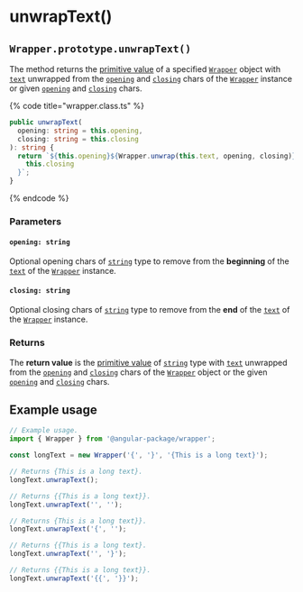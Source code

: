 # unwrapText()

## `Wrapper.prototype.unwrapText()`

The method returns the [primitive value](../../../wrap/methods/instance/valueof.md) of a specified [`Wrapper`](broken-reference) object with [`text`](../../../wrap/accessors/text.md) unwrapped from the [`opening`](../../../wrap/accessors/opening.md) and [`closing`](../../../wrap/accessors/closing.md) chars of the [`Wrapper`](broken-reference) instance or given [`opening`](unwraptext.md#opening-string) and [`closing`](unwraptext.md#closing-string) chars.

{% code title="wrapper.class.ts" %}
```typescript
public unwrapText(
  opening: string = this.opening,
  closing: string = this.closing
): string {
  return `${this.opening}${Wrapper.unwrap(this.text, opening, closing)}${
    this.closing
  }`;
} 
```
{% endcode %}

### Parameters

#### `opening: string`

Optional opening chars of [`string`](https://www.typescriptlang.org/docs/handbook/basic-types.html#string) type to remove from the **beginning** of the [`text`](../../../wrap/accessors/text.md) of the [`Wrapper`](broken-reference) instance.

#### `closing: string`

Optional closing chars of [`string`](https://www.typescriptlang.org/docs/handbook/basic-types.html#string) type to remove from the **end** of the [`text`](../../../wrap/accessors/text.md) of the [`Wrapper`](broken-reference) instance.

### Returns

The **return value** is the [primitive value](../../../wrap/methods/instance/valueof.md) of [`string`](https://www.typescriptlang.org/docs/handbook/basic-types.html#string) type with [`text`](../../../wrap/accessors/text.md) unwrapped from the [`opening`](../../../wrap/accessors/opening.md) and [`closing`](../../../wrap/accessors/closing.md) chars of the [`Wrapper`](broken-reference) object or the given [`opening`](unwraptext.md#opening-string) and [`closing`](unwraptext.md#closing-string) chars.

## Example usage

```typescript
// Example usage.
import { Wrapper } from '@angular-package/wrapper';

const longText = new Wrapper('{', '}', '{This is a long text}');

// Returns {This is a long text}.
longText.unwrapText();

// Returns {{This is a long text}}.
longText.unwrapText('', '');

// Returns {This is a long text}}.
longText.unwrapText('{', '');

// Returns {{This is a long text}.
longText.unwrapText('', '}');

// Returns {{This is a long text}}.
longText.unwrapText('{{', '}}');
```
